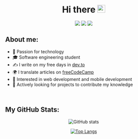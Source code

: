 <div align="center">
<h1>Hi there <img src="https://media.giphy.com/media/hvRJCLFzcasrR4ia7z/giphy.gif" width="25px"></h1>
</div>

<div align="center">
<a href="https://twitter.com/kegubits" target="_blank"><img src="https://shields.io/badge/Twitter-222831?logo=twitter&style=flat&logoColor=0693E3"></a>
<a href="https://www.instagram.com/kegubits" target="_blank"><img src="https://shields.io/badge/Instagram-222831?logo=instagram&style=flat&logoColor=0693E3"></a>
<a href="https://dev.to/kegubits" target="_blank"><img src="https://shields.io/badge/Dev.to-222831?logo=dev.to&style=flat&logoColor=0693E3"></a>
</div>

## About me:

- 🚀 Passion for technology
- 🎓 Software engineering student
- ✍ I write on my free days in [dev.to](https://dev.to/kegubits)
- 🌍 I translate articles on [freeCodeCamp](https://www.freecodecamp.org/espanol/news/author/kelex21/)
- 📱 Interested in web development and mobile development
- 📡 Actively looking for projects to contribute my knowledge

<br />

## My GitHub Stats:

<div align="center">

![GitHub stats](https://github-readme-stats.vercel.app/api?username=Kegubits&show_icons=true&count_private=true&include_all_commits=false&hide_title=true&icon_color=0693E3&hide_border=false)

[![Top Langs](https://github-readme-stats.vercel.app/api/top-langs/?username=Kegubits&layout=compact&hide_title=true&langs_count=6&hide_border=false)](https://github.com/anuraghazra/github-readme-stats)

</div>
